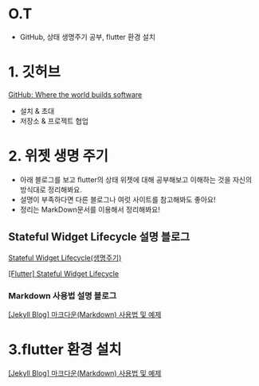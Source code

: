 # O.T

- GitHub, 상태 생명주기 공부, flutter 환경 설치

# 1. 깃허브

[GitHub: Where the world builds software](https://github.com/)

- 설치 & 초대
- 저장소 & 프로젝트 협업

# 2. 위젯 생명 주기

- 아래 블로그를 보고 flutter의 상태 위젯에 대해 공부해보고 이해하는 것을 자신의 방식대로 정리해봐요.
- 설명이 부족하다면 다른 블로그나 여럿 사이트를 참고해봐도 좋아요!
- 정리는 MarkDown문서를 이용해서 정리해봐요!

## Stateful Widget Lifecycle 설명 블로그

[Stateful Widget Lifecycle(생명주기)](https://jaceshim.github.io/2019/01/28/flutter-study-stateful-widget-lifecycle/)

[[Flutter] Stateful Widget Lifecycle](https://javaexpert.tistory.com/974)

### Markdown 사용법 설명 블로그

[[Jekyll Blog] 마크다운(Markdown) 사용법 및 예제](https://theorydb.github.io/envops/2019/05/22/envops-blog-how-to-use-md/)

# 3.flutter 환경 설치

[[Jekyll Blog] 마크다운(Markdown) 사용법 및 예제](https://theorydb.github.io/envops/2019/05/22/envops-blog-how-to-use-md/)